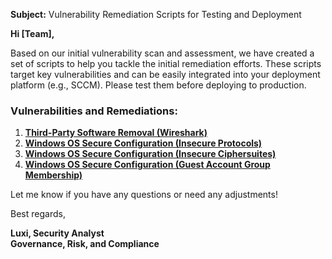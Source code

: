 **Subject:** Vulnerability Remediation Scripts for Testing and Deployment

**Hi [Team],**

Based on our initial vulnerability scan and assessment, we have created a set of scripts to help you tackle the initial remediation efforts. These scripts target key vulnerabilities and can be easily integrated into your deployment platform (e.g., SCCM). Please test them before deploying to production.

### Vulnerabilities and Remediations:
1. [**Third-Party Software Removal (Wireshark)**](https://github.com/thianuk/MISC/blob/main/Third-Party%20Software%20Removal%20(Wireshark))
2. [**Windows OS Secure Configuration (Insecure Protocols)**](https://github.com/thianuk/MISC/blob/main/Windows%20OS%20Secure%20Configuration%20(Insecure%20Protocols))
3. [**Windows OS Secure Configuration (Insecure Ciphersuites)**](https://github.com/thianuk/MISC/blob/main/Windows%20OS%20Secure%20Configuration%20(Insecure%20Ciphersuites))
4. [**Windows OS Secure Configuration (Guest Account Group Membership)**](https://github.com/thianuk/MISC/blob/main/Windows%20OS%20Secure%20Configuration%20(Guest%20Account%20Group%20Membership))

Let me know if you have any questions or need any adjustments!

Best regards,

**Luxi, Security Analyst**<br/>
**Governance, Risk, and Compliance**

